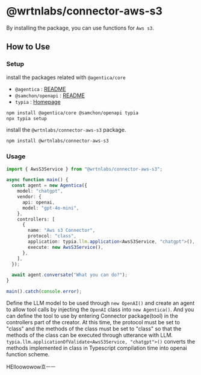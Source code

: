 # @wrtnlabs/connector-aws-s3

By installing the package, you can use functions for `Aws s3`.

## How to Use

### Setup

install the packages related with `@agentica/core`

- `@agentica` : [README](https://github.com/wrtnlabs/agentica)
- `@samchon/openapi` : [README](https://github.com/samchon/openapi)
- `typia` : [Homepage](https://typia.io/)

```bash
npm install @agentica/core @samchon/openapi typia
npx typia setup
```

install the `@wrtnlabs/connector-aws-s3` package.

```bash
npm install @wrtnlabs/connector-aws-s3
```

### Usage

```ts
import { AwsS3Service } from "@wrtnlabs/connector-aws-s3";

async function main() {
  const agent = new Agentica({
    model: "chatgpt",
    vendor: {
      api: openai,
      model: "gpt-4o-mini",
    },
    controllers: [
      {
        name: "Aws s3 Connector",
        protocol: "class",
        application: typia.llm.application<AwsS3Service, "chatgpt">(),
        execute: new AwsS3Service(),
      },
    ],
  });

  await agent.conversate("What you can do?");
}

main().catch(console.error);
```

Define the LLM model to be used through `new OpenAI()` and create an agent to allow tool calls by injecting the `OpenAI` class into `new Agentica()`. And you can define the tool to use by entering Connector package(tool) in the controllers part of the creator. At this time, the protocol must be set to "class" and the methods of the class must be set to "class" so that the methods of the class can be executed through utterance with LLM. `typia.llm.applicationOfValidate<AwsS3Service, "chatgpt">()` converts the methods implemented in class in Typescript compilation time into openai function scheme.


HElloowowow흐ㅡㅡ